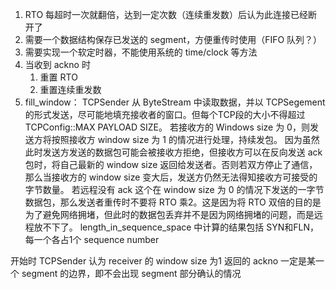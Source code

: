 1. RTO 每超时一次就翻倍，达到一定次数（连续重发数）后认为此连接已经断开了
2. 需要一个数据结构保存已发送的 segment，方便重传时使用（FIFO 队列？）
3. 需要实现一个软定时器，不能使用系统的 time/clock 等方法
4. 当收到 ackno 时
    1. 重置 RTO
    2. 重置连续重发数
5. fill_window：
TCPSender 从 ByteStream 中读取数据，并以 TCPSegement 的形式发送，尽可能地填充接收者的窗口。但每个TCP段的大小不得超过 TCPConfig::MAX PAYLOAD SIZE。
    若接收方的 Windows size 为 0，则发送方将按照接收方 window size 为 1 的情况进行处理，持续发包。
    因为虽然此时发送方发送的数据包可能会被接收方拒绝，但接收方可以在反向发送 ack 包时，将自己最新的 window size 返回给发送者。否则若双方停止了通信，那么当接收方的 window size 变大后，发送方仍然无法得知接收方可接受的字节数量。
    若远程没有 ack 这个在 window size 为 0 的情况下发送的一字节数据包，那么发送者重传时不要将 RTO 乘2。这是因为将 RTO 双倍的目的是为了避免网络拥堵，但此时的数据包丢弃并不是因为网络拥堵的问题，而是远程放不下了。
    length_in_sequence_space 中计算的结果包括 SYN和FLN，每一个各占1个 sequence number

开始时 TCPSender 认为 receiver 的 window size 为1
返回的 ackno 一定是某一个 segment 的边界，即不会出现 segment 部分确认的情况
